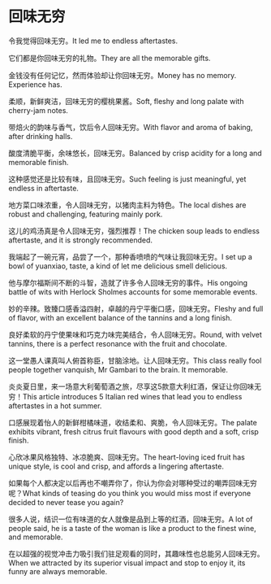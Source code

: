 # 回味无穷

<p><span class="chinese">令我觉得回味无穷。</span><span class="english">It led me to endless aftertastes.</span></p>

<p><span class="chinese">它们都是你回味无穷的礼物。</span><span class="english">They are all the memorable gifts.</span></p>

<p><span class="chinese">金钱没有任何记忆，然而体验却让你回味无穷。</span><span class="english">Money has no memory. Experience has.</span></p>

<p><span class="chinese">柔顺，新鲜爽洁，回味无穷的樱桃果酱。</span><span class="english">Soft, fleshy and long palate with cherry-jam notes.</span></p>

<p><span class="chinese">带焙火的韵味与香气，饮后令人回味无穷。</span><span class="english">With flavor and aroma of baking, after drinking halls.</span></p>

<p><span class="chinese">酸度清脆平衡，余味悠长，回味无穷。</span><span class="english">Balanced by crisp acidity for a long and memorable finish.</span></p>

<p><span class="chinese">这种感觉还是比较有味，且回味无穷。</span><span class="english">Such feeling is just meaningful, yet endless in aftertaste.</span></p>

<p><span class="chinese">地方菜口味浓重，令人回味无穷，以猪肉主料为特色。</span><span class="english">The local dishes are robust and challenging, featuring mainly pork.</span></p>

<p><span class="chinese">这儿的鸡汤真是令人回味无穷，强烈推荐！</span><span class="english">The chicken soup leads to endless aftertaste, and it is strongly recommended.</span></p>

<p><span class="chinese">我端起了一碗元宵，品尝了一个，那种香喷喷的气味让我回味无穷。</span><span class="english">I set up a bowl of yuanxiao, taste, a kind of let me delicious smell delicious.</span></p>

<p><span class="chinese">他与摩尔福斯间不断的斗智，造就了许多令人回味无穷的事件。</span><span class="english">His ongoing battle of wits with Herlock Sholmes accounts for some memorable events.</span></p>

<p><span class="chinese">妙的辛辣。致臻口感香溢四射，卓越的丹宁平衡口感，回味无穷。</span><span class="english">Fleshy and full of flavor, with an excellent balance of the tannins and a long finish.</span></p>

<p><span class="chinese">良好柔软的丹宁使果味和巧克力味完美结合，令人回味无穷。</span><span class="english">Round, with velvet tannins, there is a perfect resonance with the fruit and chocolate.</span></p>

<p><span class="chinese">这一堂愚人课真叫人俯首称臣，甘脑涂地。让人回味无穷。</span><span class="english">This class really fool people together vanquish, Mr Gambari to the brain. It memorable.</span></p>

<p><span class="chinese">炎炎夏日里，来一场意大利葡萄酒之旅，尽享这5款意大利红酒，保证让你回味无穷！</span><span class="english">This article introduces 5 Italian red wines that lead you to endless aftertastes in a hot summer.</span></p>

<p><span class="chinese">口感展现着怡人的新鲜柑橘味道，收结柔和、爽脆，令人回味无穷。</span><span class="english">The palate exhibits vibrant, fresh citrus fruit flavours with good depth and a soft, crisp finish.</span></p>

<p><span class="chinese">心欣冰果风格独特、冰凉脆爽、回味无穷。</span><span class="english">The heart-loving iced fruit has unique style, is cool and crisp, and affords a lingering aftertaste.</span></p>

<p><span class="chinese">如果每个人都决定以后再也不嘲弄你了，你认为你会对哪种受过的嘲弄回味无穷呢？</span><span class="english">What kinds of teasing do you think you would miss most if everyone decided to never tease you again?</span></p>

<p><span class="chinese">很多人说，结识一位有味道的女人就像是品到上等的红酒，回味无穷。</span><span class="english">A lot of people said, he is a taste of the woman is like a product to the finest wine, and memorable.</span></p>

<p><span class="chinese">在以超强的视觉冲击力吸引我们驻足观看的同时，其趣味性也总能另人回味无穷。</span><span class="english">When we attracted by its superior visual impact and stop to enjoy it, its funny are always memorable.</span></p>


